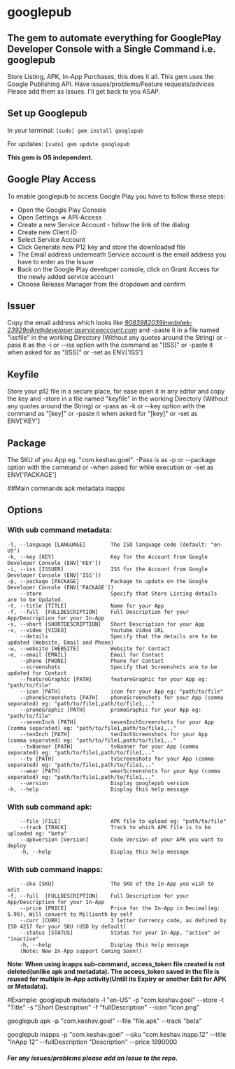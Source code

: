 # googlepub

## The gem to automate everything for GooglePlay Developer Console with a Single Command i.e. googlepub
Store Listing, APK, In-App Purchases, this does it all. This gem uses the Google Publishing API.
Have issues/problems/Feature requests/advices Please add them as Issues. I'll get back to you ASAP.
## Set up Googlepub
In your terminal:
    `[sudo] gem install googlepub`

For updates:
    `[sudo] gem update googlepub`

**This gem is OS independent.**

## Google Play Access

To enable googlepub to access Google Play you have to follow these steps:

* Open the Google Play Console
* Open Settings => API-Access
* Create a new Service Account - follow the link of the dialog
* Create new Client ID
* Select Service Account
* Click Generate new P12 key and store the downloaded file
* The Email address underneath Service account is the email address you have to enter as the Issuer
* Back on the Google Play developer console, click on Grant Access for the newly added service account
* Choose Release Manager from the dropdown and confirm

## Issuer
Copy the email address which looks like *9083982039lnwdnlwk-23929ojkn@developer.gserviceaccount.com* and
-paste it in a file named "issfile" in the working Directory (Without any quotes around the String) or
-pass it as the -i or --iss option with the command as "[ISS]" or
-paste it when asked for as "[ISS]" or
-set as ENV['ISS']


## Keyfile
Store your p12 file in a secure place, for ease open it in any editor and copy the key and
-store in a file named "keyfile" in the working Directory (Without any quotes around the String) or
-pass as -k or --key option with the command as "[key]" or
-paste it when asked for "[key]" or
-set as ENV['KEY']

## Package
The SKU of you App eg. "com.keshav.goel".
-Pass is as -p or --package option with the command or
-when asked for while execution or
-set as ENV['PACKAGE']

##Main commands
apk
metadata
inapps

## Options

### With sub command metadata:
    -l, --language [LANGUAGE]        The ISO language code (default: "en-US")
    -k, --key [KEY]                  Key for the Account from Google Developer Console (ENV['KEY'])
    -i, --iss [ISSUER]               ISS for the Account from Google Developer Console (ENV['ISS'])
    -p, --package [PACKAGE]          Package to update on the Google Developer Console (ENV['PACKAGE'])
        --store                      Specify that Store Listing details are to be Updated.
    -t, --title [TITLE]              Name for your App
    -f, --full  [FULLDESCRIPTION]    Full Description for your App/Description for your In-App
    -s, --short [SHORTDESCRIPTION]   Short Description for your App
    -v, --video [VIDEO]              Youtube Video URL
        --details                    Specify that the details are to be updated (Website, Email and Phone)
    -w, --website [WEBSITE]          Website for Contact
    -e, --email [EMAIL]              Email for Contact
        --phone [PHONE]              Phone for Contact
        --screenshots                Specify that Screenshots are to be updated for Contact
        --featureGraphic [PATH]      featureGraphic for your App eg: "path/to/file"
        --icon [PATH]                icon for your App eg: "path/to/file"
        --phoneScreenshots [PATH]    phoneScreenshots for your App (comma separated) eg: "path/to/file1,path/to/file1,.."
        --promoGraphic [PATH]        promoGraphic for your App eg: "path/to/file"
        --sevenInch [PATH]           sevenInchScreenshots for your App (comma separated) eg: "path/to/file1,path/to/file1,.."
        --tenInch [PATH]             tenInchScreenshots for your App (comma separated) eg: "path/to/file1,path/to/file1,.."
        --tvBanner [PATH]            tvBanner for your App (comma separated) eg: "path/to/file1,path/to/file1,.."
        --tv [PATH]                  tvScreenshots for your App (comma separated) eg: "path/to/file1,path/to/file1,.."
        --wear [PATH]                wearScreenshots for your App (comma separated) eg: "path/to/file1,path/to/file1,.."
        --version                    Display googlepub version
    -h, --help                       Display this help message


### With sub command apk:
        --file [FILE]                APK file to upload eg: "path/to/file"
        --track [TRACK]              Track to which APK file is to be uploaded eg: "beta"
        --apkversion [Version]       Code Version of your APK you want to deploy
        -h, --help                   Display this help message

### With sub command inapps:
        --sku [SKU]                  The SKU of the In-App you wish to edit
    -f, --full  [FULLDESCRIPTION]    Full Description for your App/Description for your In-App
        --price [PRICE]              Price for the In-App in Decimal(eg: 5.99), Will convert to Millionth by self
        --curr [CURR]                3 letter Currency code, as defined by ISO 4217 for your SKU (USD by default)
        --status [STATUS]            Status for your In-App, "active" or "inactive"
        -h, --help                   Display this help message
        (Note: New In-App support Coming Soon!)

**Note: When using inapps sub-command, access_token file created is not deleted(unlike apk and metadata). The access_token saved in the file is reused for multiple In-App activity(Untill its Expiry or another Edit for APK or Metadata).**

#Example:
googlepub metadata -l "en-US" -p "com.keshav.goel" --store -t "Title" -s "Short Description" -f "fullDescription" --icon "icon.png"

googlepub apk -p "com.keshav.goel" --file "file.apk" --track "beta"

googlepub inapps -p "com.keshav.goel" --sku "com.keshav.inapp.12" --title "InApp 12" --fullDescription "Description" --price 1990000

##### For any issues/problems please add an Issue to the repo.
